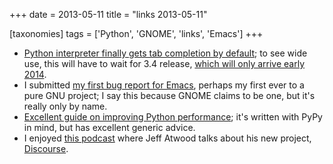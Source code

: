 +++
date = 2013-05-11
title = "links 2013-05-11"

[taxonomies]
tags = ['Python', 'GNOME', 'links', 'Emacs']
+++

-   [Python interpreter finally gets tab completion by default]; to see
    wide use, this will have to wait for 3.4 release, [which will only
    arrive early 2014].
-   I submitted [my first bug report for Emacs], perhaps my first ever
    to a pure GNU project; I say this because GNOME claims to be one,
    but it's really only by name.
-   [Excellent guide on improving Python performance]; it's written
    with PyPy in mind, but has excellent generic advice.
-   I enjoyed [this podcast] where Jeff Atwood talks about his new
    project, [Discourse].

  [Python interpreter finally gets tab completion by default]: http://hg.python.org/cpython/rev/d5ef330bac50
  [which will only arrive early 2014]: http://www.python.org/dev/peps/pep-0429
  [my first bug report for Emacs]: http://debbugs.gnu.org/cgi/bugreport.cgi?bug=14355
  [Excellent guide on improving Python performance]: http://www.pypy.org/performance.html
  [this podcast]: http://thechangelog.com/86
  [Discourse]: http://www.discourse.org
